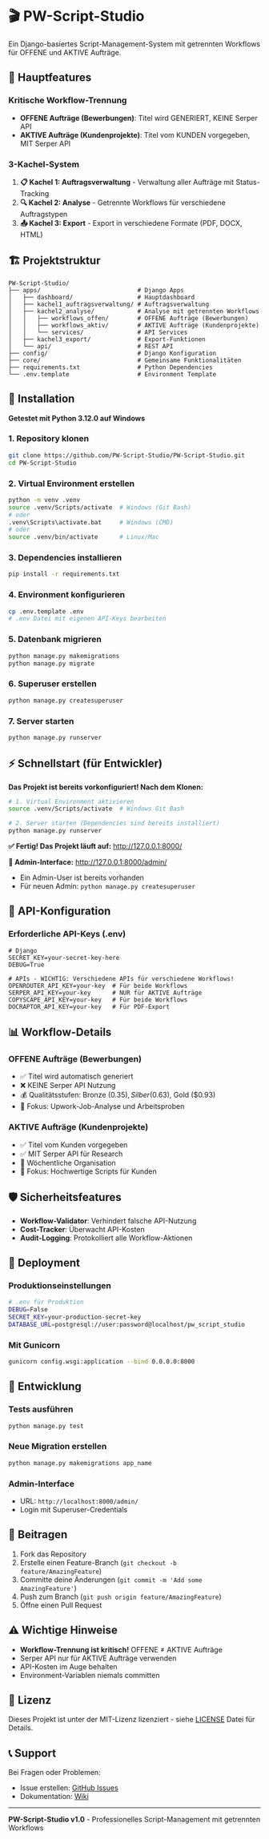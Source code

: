 # 🎬 PW-Script-Studio

Ein Django-basiertes Script-Management-System mit getrennten Workflows für OFFENE und AKTIVE Aufträge.

## 🚀 Hauptfeatures

### Kritische Workflow-Trennung
- **OFFENE Aufträge (Bewerbungen)**: Titel wird GENERIERT, KEINE Serper API
- **AKTIVE Aufträge (Kundenprojekte)**: Titel vom KUNDEN vorgegeben, MIT Serper API

### 3-Kachel-System
1. **📋 Kachel 1: Auftragsverwaltung** - Verwaltung aller Aufträge mit Status-Tracking
2. **🔍 Kachel 2: Analyse** - Getrennte Workflows für verschiedene Auftragstypen
3. **📤 Kachel 3: Export** - Export in verschiedene Formate (PDF, DOCX, HTML)

## 🏗️ Projektstruktur

```
PW-Script-Studio/
├── apps/                           # Django Apps
│   ├── dashboard/                  # Hauptdashboard
│   ├── kachel1_auftragsverwaltung/ # Auftragsverwaltung
│   ├── kachel2_analyse/            # Analyse mit getrennten Workflows
│   │   ├── workflows_offen/        # OFFENE Aufträge (Bewerbungen)
│   │   ├── workflows_aktiv/        # AKTIVE Aufträge (Kundenprojekte)
│   │   └── services/               # API Services
│   ├── kachel3_export/             # Export-Funktionen
│   └── api/                        # REST API
├── config/                         # Django Konfiguration
├── core/                           # Gemeinsame Funktionalitäten
├── requirements.txt                # Python Dependencies
└── .env.template                   # Environment Template
```

## 🔧 Installation

**Getestet mit Python 3.12.0 auf Windows**

### 1. Repository klonen
```bash
git clone https://github.com/PW-Script-Studio/PW-Script-Studio.git
cd PW-Script-Studio
```

### 2. Virtual Environment erstellen
```bash
python -m venv .venv
source .venv/Scripts/activate  # Windows (Git Bash)
# oder
.venv\Scripts\activate.bat     # Windows (CMD)
# oder
source .venv/bin/activate      # Linux/Mac
```

### 3. Dependencies installieren
```bash
pip install -r requirements.txt
```

### 4. Environment konfigurieren
```bash
cp .env.template .env
# .env Datei mit eigenen API-Keys bearbeiten
```

### 5. Datenbank migrieren
```bash
python manage.py makemigrations
python manage.py migrate
```

### 6. Superuser erstellen
```bash
python manage.py createsuperuser
```

### 7. Server starten
```bash
python manage.py runserver
```

## ⚡ Schnellstart (für Entwickler)

**Das Projekt ist bereits vorkonfiguriert! Nach dem Klonen:**

```bash
# 1. Virtual Environment aktivieren
source .venv/Scripts/activate  # Windows Git Bash

# 2. Server starten (Dependencies sind bereits installiert)
python manage.py runserver
```

**✅ Fertig! Das Projekt läuft auf:** http://127.0.0.1:8000/

**🔧 Admin-Interface:** http://127.0.0.1:8000/admin/
- Ein Admin-User ist bereits vorhanden
- Für neuen Admin: `python manage.py createsuperuser`

## 🔑 API-Konfiguration

### Erforderliche API-Keys (.env)
```env
# Django
SECRET_KEY=your-secret-key-here
DEBUG=True

# APIs - WICHTIG: Verschiedene APIs für verschiedene Workflows!
OPENROUTER_API_KEY=your-key  # Für beide Workflows
SERPER_API_KEY=your-key      # NUR für AKTIVE Aufträge
COPYSCAPE_API_KEY=your-key   # Für beide Workflows  
DOCRAPTOR_API_KEY=your-key   # Für PDF-Export
```

## 📊 Workflow-Details

### OFFENE Aufträge (Bewerbungen)
- ✅ Titel wird automatisch generiert
- ❌ KEINE Serper API Nutzung
- 💰 Qualitätsstufen: Bronze ($0.35), Silber ($0.63), Gold ($0.93)
- 🎯 Fokus: Upwork-Job-Analyse und Arbeitsproben

### AKTIVE Aufträge (Kundenprojekte)
- ✅ Titel vom Kunden vorgegeben
- ✅ MIT Serper API für Research
- 📅 Wöchentliche Organisation
- 🎯 Fokus: Hochwertige Scripts für Kunden

## 🛡️ Sicherheitsfeatures

- **Workflow-Validator**: Verhindert falsche API-Nutzung
- **Cost-Tracker**: Überwacht API-Kosten
- **Audit-Logging**: Protokolliert alle Workflow-Aktionen

## 🚀 Deployment

### Produktionseinstellungen
```bash
# .env für Produktion
DEBUG=False
SECRET_KEY=your-production-secret-key
DATABASE_URL=postgresql://user:password@localhost/pw_script_studio
```

### Mit Gunicorn
```bash
gunicorn config.wsgi:application --bind 0.0.0.0:8000
```

## 📝 Entwicklung

### Tests ausführen
```bash
python manage.py test
```

### Neue Migration erstellen
```bash
python manage.py makemigrations app_name
```

### Admin-Interface
- URL: `http://localhost:8000/admin/`
- Login mit Superuser-Credentials

## 🤝 Beitragen

1. Fork das Repository
2. Erstelle einen Feature-Branch (`git checkout -b feature/AmazingFeature`)
3. Committe deine Änderungen (`git commit -m 'Add some AmazingFeature'`)
4. Push zum Branch (`git push origin feature/AmazingFeature`)
5. Öffne einen Pull Request

## ⚠️ Wichtige Hinweise

- **Workflow-Trennung ist kritisch!** OFFENE ≠ AKTIVE Aufträge
- Serper API nur für AKTIVE Aufträge verwenden
- API-Kosten im Auge behalten
- Environment-Variablen niemals committen

## 📄 Lizenz

Dieses Projekt ist unter der MIT-Lizenz lizenziert - siehe [LICENSE](LICENSE) Datei für Details.

## 📞 Support

Bei Fragen oder Problemen:
- Issue erstellen: [GitHub Issues](https://github.com/[USERNAME]/PW-Script-Studio/issues)
- Dokumentation: [Wiki](https://github.com/[USERNAME]/PW-Script-Studio/wiki)

---

**PW-Script-Studio v1.0** - Professionelles Script-Management mit getrennten Workflows
